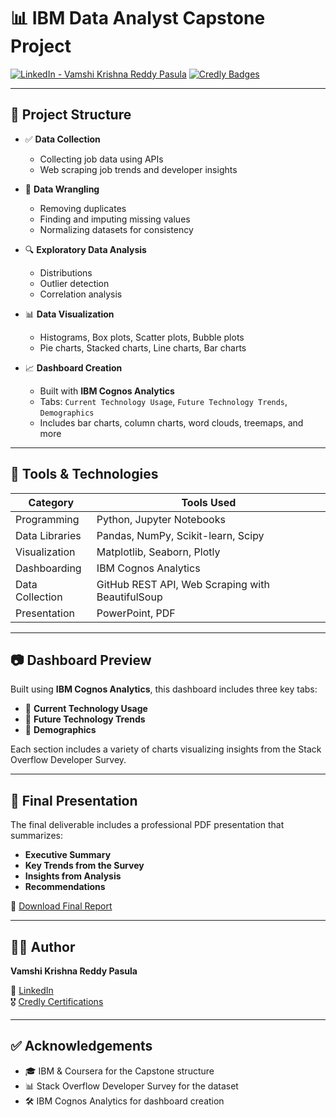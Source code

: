 # 📊 IBM Data Analyst Capstone Project

[![LinkedIn - Vamshi Krishna Reddy Pasula](https://img.shields.io/badge/LinkedIn-Profile-blue?logo=linkedin&style=flat-square)](https://www.linkedin.com/in/vam5h1/)
[![Credly Badges](https://img.shields.io/badge/Credly-Certifications-orange?logo=credly&style=flat-square)](https://www.credly.com/users/vamshi-krishna-reddy-pasula/badges#credly)

---

## 📁 Project Structure

- ✅ **Data Collection**  
  - Collecting job data using APIs  
  - Web scraping job trends and developer insights  

- 🧹 **Data Wrangling**  
  - Removing duplicates  
  - Finding and imputing missing values  
  - Normalizing datasets for consistency  

- 🔍 **Exploratory Data Analysis**  
  - Distributions  
  - Outlier detection  
  - Correlation analysis  

- 📊 **Data Visualization**  
  - Histograms, Box plots, Scatter plots, Bubble plots  
  - Pie charts, Stacked charts, Line charts, Bar charts  

- 📈 **Dashboard Creation**  
  - Built with **IBM Cognos Analytics**  
  - Tabs: `Current Technology Usage`, `Future Technology Trends`, `Demographics`  
  - Includes bar charts, column charts, word clouds, treemaps, and more

---

## 🚀 Tools & Technologies

| Category               | Tools Used                                            |
|------------------------|--------------------------------------------------------|
| Programming            | Python, Jupyter Notebooks                              |
| Data Libraries         | Pandas, NumPy, Scikit-learn, Scipy                     |
| Visualization          | Matplotlib, Seaborn, Plotly                            |
| Dashboarding           | IBM Cognos Analytics                                   |
| Data Collection        | GitHub REST API, Web Scraping with BeautifulSoup       |
| Presentation           | PowerPoint, PDF                                        |

---

## 📷 Dashboard Preview

Built using **IBM Cognos Analytics**, this dashboard includes three key tabs:

- 🔹 **Current Technology Usage**  
- 🔹 **Future Technology Trends**  
- 🔹 **Demographics**

Each section includes a variety of charts visualizing insights from the Stack Overflow Developer Survey.  


---

## 📝 Final Presentation

The final deliverable includes a professional PDF presentation that summarizes:

- **Executive Summary**  
- **Key Trends from the Survey**  
- **Insights from Analysis**  
- **Recommendations**  

📄 [Download Final Report](./DataAnalystPresentation.pdf)

---

## 👨‍💼 Author

**Vamshi Krishna Reddy Pasula**  

🔗 [LinkedIn](https://www.linkedin.com/in/vam5h1/)  
🎖️ [Credly Certifications](https://www.credly.com/users/vamshi-krishna-reddy-pasula/badges#credly)

---

## ✅ Acknowledgements

- 🎓 IBM & Coursera for the Capstone structure  
- 📊 Stack Overflow Developer Survey for the dataset  
- 🛠️ IBM Cognos Analytics for dashboard creation
